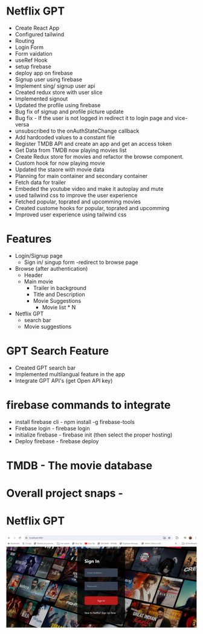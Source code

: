 # Netflix GPT
- Create React App
- Configured tailwind
- Routing
- Login Form
- Form vaidation
- useRef Hook
- setup firebase 
- deploy app on firebase
- Signup user using firebase
- Implement sing/ signup user api
- Created redux store with user slice
- Implemented signout
- Updated the profile using firebase
- Bug fix of signup and profile picture update
- Bug fix - If the user is not logged in redirect it to login page and vice-versa
- unsubscribed to the onAuthStateChange callback
- Add hardcoded values to a constant file
- Register TMDB API and create an app and get an access token
- Get Data from TMDB now playing movies list
- Create Redux store for movies and refactor the browse component.
- Custom hook for now playing movie
- Updated the staore with movie data
- Planning for main container and secondary container
- Fetch data for trailer
- Embeded the youtube video and make it autoplay and mute
- used tailwind css to improve the user experience
- Fetched popular, toprated and upcomming movies 
- Created custome hooks for popular, toprated and upcomming
- Improved user experience using tailwind css


# Features 
- Login/Signup page
    - Sign in/ singup form
    -redirect to browse page
- Browse (after authentication)
    - Header
    - Main movie
        - Trailer in background
        - Title and Description
        - Movie Suggestions
            - Movie list * N
- Netflix GPT
    - search bar
    - Movie suggestions
    
# GPT Search Feature
  - Created GPT search bar
  - Implemented multilangual feature in the app
  - Integrate GPT API's (get Open API key)


# firebase commands to integrate
  - install firebase cli
        - npm install -g firebase-tools
  - Firebase login 
        - firebase login
  - initialize firebase 
        -  firebase init (then select the proper hosting)
  - Deploy firebase 
        - firebase deploy      

 # TMDB - The movie database
 # Overall project snaps -
<h1>Netflix GPT</h1>
<img src="login.png"/>
 
